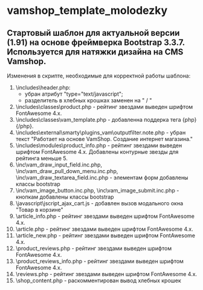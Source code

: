 # vamshop_template_molodezky
 
 Стартовый шаблон для актуальной версии (1.91) на основе фреймверка Bootstrap 3.3.7. Используется для натяжки дизайна на CMS Vamshop.
 -
 Изменения в скрипте, необходимые для корректной работы шаблона:
 1. \includes\header.php:
    - убран атрибут "type="text/javascript";
    - разделитель в хлебных крошках заменен на " / "
 2. \includes\classes\product.php - рейтинг звездами выведен шрифтом FontAwesome 4.x.
 3. \includes\classes\vam_template.php - добавленна поддерка тега {php}{/php}.
 4. \includes\external\smarty\plugins_vam\outputfilter.note.php - убран текст "Работает на основе VamShop. Создание интернет магазина."
 5. \includes\modules\product_info.php - рейтинг звездами выведен шрифтом FontAwesome 4.x. Добавлены контурные звезды для рейтинга меньше 5.
 6. \inc\vam_draw_input_field.inc.php, \inc\vam_draw_pull_down_menu.inc.php, \inc\vam_draw_textarea_field.inc.php - элементам форм добавлены классы bootstrap
 7. \inc\vam_image_button.inc.php, \inc\vam_image_submit.inc.php - кнопкам добавлены классы bootstrap
 8. \javascript\jscript_ajax_cart.js - добавлен вызов модального окна "Товар в корзине"
 9. \article_info.php - рейтинг звездами выведен шрифтом FontAwesome 4.x.
 10. \article.php - рейтинг звездами выведен шрифтом FontAwesome 4.x.
 11. \article_new.php - рейтинг звездами выведен шрифтом FontAwesome 4.x.
 12. \product_reviews.php - рейтинг звездами выведен шрифтом FontAwesome 4.x.
 13. \product_reviews_info.php - рейтинг звездами выведен шрифтом FontAwesome 4.x.
 14. \reviews.php - рейтинг звездами выведен шрифтом FontAwesome 4.x.
 15. \shop_content.php - раскомментирован вывод хлебных крошек
